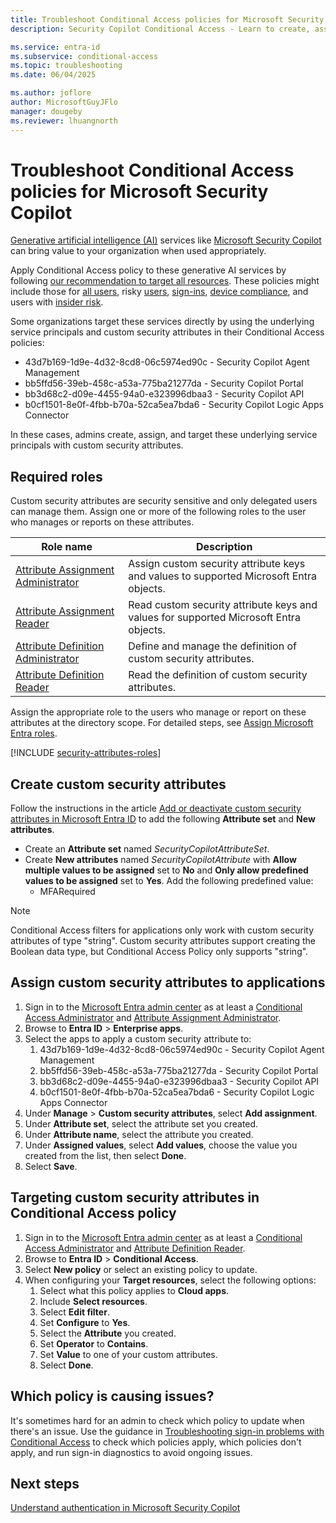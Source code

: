 ```yaml
---
title: Troubleshoot Conditional Access policies for Microsoft Security Copilot
description: Security Copilot Conditional Access - Learn to create, assign, and troubleshoot policies using custom security attributes for better protection.

ms.service: entra-id
ms.subservice: conditional-access
ms.topic: troubleshooting
ms.date: 06/04/2025

ms.author: joflore
author: MicrosoftGuyJFlo
manager: dougeby
ms.reviewer: lhuangnorth
---
```

# Troubleshoot Conditional Access policies for Microsoft Security Copilot

[Generative artificial intelligence (AI)](/ai/playbook/technology-guidance/generative-ai/) services like [Microsoft Security Copilot](/copilot/security/microsoft-security-copilot) can bring value to your organization when used appropriately.

Apply Conditional Access policy to these generative AI services by following [our recommendation to target all resources](concept-conditional-access-cloud-apps.md#all-resources). These policies might include those for [all users](policy-all-users-mfa-strength.md), risky [users](policy-risk-based-user.md), [sign-ins](policy-risk-based-sign-in.md), [device compliance](policy-all-users-device-compliance.md), and users with [insider risk](policy-risk-based-insider-block.md).

Some organizations target these services directly by using the underlying service principals and custom security attributes in their Conditional Access policies:

- 43d7b169-1d9e-4d32-8cd8-06c5974ed90c - Security Copilot Agent Management
- bb5ffd56-39eb-458c-a53a-775ba21277da - Security Copilot Portal
- bb3d68c2-d09e-4455-94a0-e323996dbaa3 - Security Copilot API
- b0cf1501-8e0f-4fbb-b70a-52ca5ea7bda6 - Security Copilot Logic Apps Connector

In these cases, admins create, assign, and target these underlying service principals with custom security attributes.

## Required roles

Custom security attributes are security sensitive and only delegated users can manage them. Assign one or more of the following roles to the user who manages or reports on these attributes.

| Role name | Description |
| --- | --- |
| [Attribute Assignment Administrator](../role-based-access-control/permissions-reference.md#attribute-assignment-administrator) | Assign custom security attribute keys and values to supported Microsoft Entra objects. |
| [Attribute Assignment Reader](../role-based-access-control/permissions-reference.md#attribute-assignment-reader) | Read custom security attribute keys and values for supported Microsoft Entra objects. |
| [Attribute Definition Administrator](../role-based-access-control/permissions-reference.md#attribute-definition-administrator) | Define and manage the definition of custom security attributes. |
| [Attribute Definition Reader](../role-based-access-control/permissions-reference.md#attribute-definition-reader) | Read the definition of custom security attributes. |

Assign the appropriate role to the users who manage or report on these attributes at the directory scope. For detailed steps, see [Assign Microsoft Entra roles](../role-based-access-control/manage-roles-portal.md#assign-roles-with-tenant-scope).

[!INCLUDE [security-attributes-roles](../../includes/security-attributes-roles.md)]

## Create custom security attributes

Follow the instructions in the article [Add or deactivate custom security attributes in Microsoft Entra ID](~/fundamentals/custom-security-attributes-add.md) to add the following **Attribute set** and **New attributes**.

- Create an **Attribute set** named *SecurityCopilotAttributeSet*.
- Create **New attributes** named *SecurityCopilotAttribute* with **Allow multiple values to be assigned** set to **No** and **Only allow predefined values to be assigned** set to **Yes**. Add the following predefined value:
   - MFARequired

> [!NOTE]
> Conditional Access filters for applications only work with custom security attributes of type "string". Custom security attributes support creating the Boolean data type, but Conditional Access Policy only supports "string".

## Assign custom security attributes to applications

1. Sign in to the [Microsoft Entra admin center](https://entra.microsoft.com) as at least a [Conditional Access Administrator](../role-based-access-control/permissions-reference.md#conditional-access-administrator) and [Attribute Assignment Administrator](../role-based-access-control/permissions-reference.md#attribute-assignment-administrator).
1. Browse to **Entra ID** > **Enterprise apps**.
1. Select the apps to apply a custom security attribute to:
   1. 43d7b169-1d9e-4d32-8cd8-06c5974ed90c - Security Copilot Agent Management
   1. bb5ffd56-39eb-458c-a53a-775ba21277da - Security Copilot Portal
   1. bb3d68c2-d09e-4455-94a0-e323996dbaa3 - Security Copilot API
   1. b0cf1501-8e0f-4fbb-b70a-52ca5ea7bda6 - Security Copilot Logic Apps Connector
1. Under **Manage** > **Custom security attributes**, select **Add assignment**.
1. Under **Attribute set**, select the attribute set you created.
1. Under **Attribute name**, select the attribute you created.
1. Under **Assigned values**, select **Add values**, choose the value you created from the list, then select **Done**.
1. Select **Save**.

## Targeting custom security attributes in Conditional Access policy

1. Sign in to the [Microsoft Entra admin center](https://entra.microsoft.com) as at least a [Conditional Access Administrator](../role-based-access-control/permissions-reference.md#conditional-access-administrator) and [Attribute Definition Reader](../role-based-access-control/permissions-reference.md#attribute-definition-reader).
1. Browse to **Entra ID** > **Conditional Access**.
1. Select **New policy** or select an existing policy to update.
1. When configuring your **Target resources**, select the following options:
   1. Select what this policy applies to **Cloud apps**.
   1. Include **Select resources**.
   1. Select **Edit filter**.
   1. Set **Configure** to **Yes**.
   1. Select the **Attribute** you created.
   1. Set **Operator** to **Contains**.
   1. Set **Value** to one of your custom attributes.
   1. Select **Done**.

## Which policy is causing issues?

It's sometimes hard for an admin to check which policy to update when there's an issue. Use the guidance in [Troubleshooting sign-in problems with Conditional Access](troubleshoot-conditional-access.md#microsoft-entra-sign-in-events) to check which policies apply, which policies don't apply, and run sign-in diagnostics to avoid ongoing issues.

## Next steps

[Understand authentication in Microsoft Security Copilot](/copilot/security/authentication)
